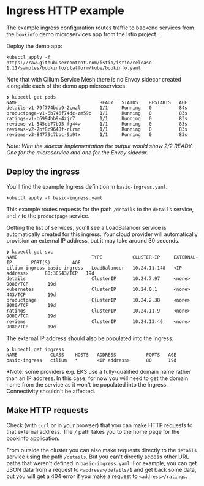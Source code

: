# Ingress HTTP example

The example ingress configuration routes traffic to backend services from the `bookinfo` demo microservices app from the Istio project. 

Deploy the demo app: 

```
kubectl apply -f https://raw.githubusercontent.com/istio/istio/release-1.11/samples/bookinfo/platform/kube/bookinfo.yaml
```

Note that with Cilium Service Mesh there is no Envoy sidecar created alongside each of the demo app microservices. 

```
❯ kubectl get pods
NAME                              READY   STATUS    RESTARTS   AGE
details-v1-79f774bdb9-2cnzl       1/1     Running   0          84s
productpage-v1-6b746f74dc-zm59b   1/1     Running   0          83s
ratings-v1-b6994bb9-4zjr7         1/1     Running   0          83s
reviews-v1-545db77b95-fg44w       1/1     Running   0          83s
reviews-v2-7bf8c9648f-rlrmn       1/1     Running   0          83s
reviews-v3-84779c7bbc-9b9tx       1/1     Running   0          83s
```

*Note: With the sidecar implementation the output would show 2/2 READY. One for the microservice and one for the Envoy sidecar.*

## Deploy the ingress

You'll find the example Ingress definition in `basic-ingress.yaml`.

```
kubectl apply -f basic-ingress.yaml 
```

This example routes requests for the path `/details` to the `details` service, and `/` to the `productpage` service. 

Getting the list of services, you'll see a LoadBalancer service is automatically created for this ingress. Your cloud provider will automatically provision an external IP address, but it may take around 30 seconds.

```
❯ kubectl get svc
NAME                           TYPE           CLUSTER-IP     EXTERNAL-IP       PORT(S)        AGE
cilium-ingress-basic-ingress   LoadBalancer   10.24.11.148   <IP address>      80:30543/TCP   19d
details                        ClusterIP      10.24.7.97     <none>            9080/TCP       19d
kubernetes                     ClusterIP      10.24.0.1      <none>            443/TCP        19d
productpage                    ClusterIP      10.24.2.38     <none>            9080/TCP       19d
ratings                        ClusterIP      10.24.11.9     <none>            9080/TCP       19d
reviews                        ClusterIP      10.24.13.46    <none>            9080/TCP       19d
```

The external IP address should also be populated into the Ingress: 

```
❯ kubectl get ingress
NAME            CLASS    HOSTS   ADDRESS           PORTS   AGE
basic-ingress   cilium   *       <IP address>      80      19d
```

*Note: some providers e.g. EKS use a fully-qualified domain name rather than an IP address. In this case, for now you will need to get the domain name from the service as it won't be populated into the Ingress. Connectivity shouldn't be affected. 

## Make HTTP requests

Check (with `curl` or in your browser) that you can make HTTP requests to that external address. The `/` path takes you to the home page for the bookinfo application. 

From outside the cluster you can also make requests directly to the `details` service using the path `/details`. But you can't directly access other URL paths that weren't defined in `basic-ingress.yaml`. For example, you can get JSON data from a request to  `<address>/details/1` and get back some data, but you will get a 404 error if you make a request to `<address>/ratings`. 


